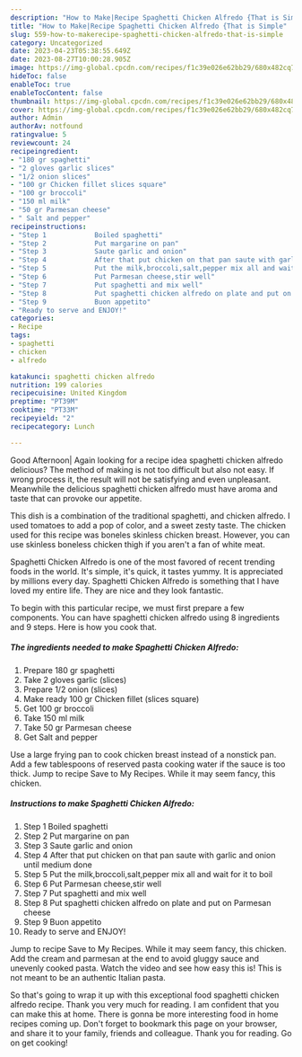 ```yaml
---
description: "How to Make|Recipe Spaghetti Chicken Alfredo {That is Simple"
title: "How to Make|Recipe Spaghetti Chicken Alfredo {That is Simple"
slug: 559-how-to-makerecipe-spaghetti-chicken-alfredo-that-is-simple
category: Uncategorized
date: 2023-04-23T05:38:55.649Z
date: 2023-08-27T10:00:28.905Z
image: https://img-global.cpcdn.com/recipes/f1c39e026e62bb29/680x482cq70/spaghetti-chicken-alfredo-recipe-main-photo.jpg
hideToc: false
enableToc: true
enableTocContent: false
thumbnail: https://img-global.cpcdn.com/recipes/f1c39e026e62bb29/680x482cq70/spaghetti-chicken-alfredo-recipe-main-photo.jpg
cover: https://img-global.cpcdn.com/recipes/f1c39e026e62bb29/680x482cq70/spaghetti-chicken-alfredo-recipe-main-photo.jpg
author: Admin
authorAv: notfound
ratingvalue: 5
reviewcount: 24
recipeingredient:
- "180 gr spaghetti"
- "2 gloves garlic slices"
- "1/2 onion slices"
- "100 gr Chicken fillet slices square"
- "100 gr broccoli"
- "150 ml milk"
- "50 gr Parmesan cheese"
- " Salt and pepper"
recipeinstructions:
- "Step 1            Boiled spaghetti"
- "Step 2            Put margarine on pan"
- "Step 3            Saute garlic and onion"
- "Step 4            After that put chicken on that pan saute with garlic and onion until medium done"
- "Step 5            Put the milk,broccoli,salt,pepper mix all and wait for it to boil"
- "Step 6            Put Parmesan cheese,stir well"
- "Step 7            Put spaghetti and mix well"
- "Step 8            Put spaghetti chicken alfredo on plate and put on Parmesan cheese"
- "Step 9            Buon appetito"
- "Ready to serve and ENJOY!"
categories:
- Recipe
tags:
- spaghetti
- chicken
- alfredo

katakunci: spaghetti chicken alfredo 
nutrition: 199 calories
recipecuisine: United Kingdom
preptime: "PT39M"
cooktime: "PT33M"
recipeyield: "2"
recipecategory: Lunch

---
```



Good Afternoon| Again looking for a recipe idea spaghetti chicken alfredo delicious? The method of making is not too difficult but also not easy. If wrong process it, the result will not be satisfying and even unpleasant. Meanwhile the delicious spaghetti chicken alfredo must have aroma and taste that can provoke our appetite.





This dish is a combination of the traditional spaghetti, and chicken alfredo. I used tomatoes to add a pop of color, and a sweet zesty taste. The chicken used for this recipe was boneles skinless chicken breast. However, you can use skinless boneless chicken thigh if you aren&#39;t a fan of white meat.

Spaghetti Chicken Alfredo is one of the most favored of recent trending foods in the world. It's simple, it's quick, it tastes yummy. It is appreciated by millions every day. Spaghetti Chicken Alfredo is something that I have loved my entire life. They are nice and they look fantastic.


To begin with this particular recipe, we must first prepare a few components. You can have spaghetti chicken alfredo using 8 ingredients and 9 steps. Here is how you cook that.

<!--inarticleads1-->

##### The ingredients needed to make Spaghetti Chicken Alfredo:

1. Prepare 180 gr spaghetti
1. Take 2 gloves garlic (slices)
1. Prepare 1/2 onion (slices)
1. Make ready 100 gr Chicken fillet (slices square)
1. Get 100 gr broccoli
1. Take 150 ml milk
1. Take 50 gr Parmesan cheese
1. Get  Salt and pepper


Use a large frying pan to cook chicken breast instead of a nonstick pan. Add a few tablespoons of reserved pasta cooking water if the sauce is too thick. Jump to recipe Save to My Recipes. While it may seem fancy, this chicken. 

<!--inarticleads2-->

##### Instructions to make Spaghetti Chicken Alfredo:

1. Step 1            Boiled spaghetti
1. Step 2            Put margarine on pan
1. Step 3            Saute garlic and onion
1. Step 4            After that put chicken on that pan saute with garlic and onion until medium done
1. Step 5            Put the milk,broccoli,salt,pepper mix all and wait for it to boil
1. Step 6            Put Parmesan cheese,stir well
1. Step 7            Put spaghetti and mix well
1. Step 8            Put spaghetti chicken alfredo on plate and put on Parmesan cheese
1. Step 9            Buon appetito
1. Ready to serve and ENJOY!

Jump to recipe Save to My Recipes. While it may seem fancy, this chicken. Add the cream and parmesan at the end to avoid gluggy sauce and unevenly cooked pasta. Watch the video and see how easy this is! This is not meant to be an authentic Italian pasta. 

So that's going to wrap it up with this exceptional food spaghetti chicken alfredo recipe. Thank you very much for reading. I am confident that you can make this at home. There is gonna be more interesting food in home recipes coming up. Don't forget to bookmark this page on your browser, and share it to your family, friends and colleague. Thank you for reading. Go on get cooking!
